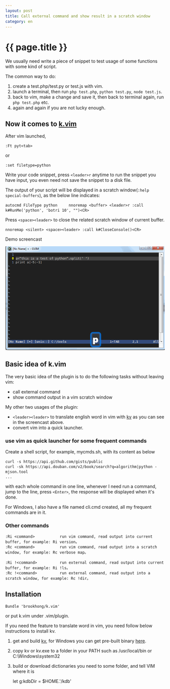 ```yaml
---
layout: post
title: Call external command and show result in a scratch window
category: en
---
```


{{ page.title }}
================

We usually need write a piece of snippet to test usage of some functions with some kind of script.

The common way to do:

1. create a test.php/test.py or test.js with vim.
1. launch a terminal, then run `php test.php`, `python test.py`, `node test.js`.
1. back to vim, make a change and save it, then back to terminal again, run `php test.php` etc.
1. again and again if you are not lucky enough.


## Now it comes to [k.vim](https://github.com/brookhong/k.vim)

After vim launched,

    :Ft pyt<tab>

or

    :set filetype=python

Write your code snippet, press `<leader>r` anytime to run the snippet you have input, you even need not save the snippet to a disk file.

The output of your script will be displayed in a scratch window(`:help special-buffers`), as the below line indicates:

    autocmd FileType python     nnoremap <buffer> <leader>r :call k#RunMe('python', 'botri 10', "")<CR>

Press `<space><leader>` to close the related scratch window of current buffer.

    nnoremap <silent> <space><leader> :call k#CloseConsole()<CR>

Demo screencast

![k.vim](/assets/images/k.gif)

## Basic idea of k.vim

The very basic idea of the plugin is to do the following tasks without leaving vim:

* call external command
* show command output in a vim scratch window

My other two usages of the plugin:

* `<leader><leader>` to translate english word in vim with [kv](https://github.com/brookhong/kv) as you can see in the screencast above.
* convert vim into a quick launcher.

### use vim as quick launcher for some frequent commands

Create a shell script, for example, mycmds.sh, with its content as below

    curl -s https://api.github.com/gists/public
    curl -sk https://api.douban.com/v2/book/search?q=algorithm|python -mjson.tool
    ...

with each whole command in one line, whenever I need run a command, jump to the line, press `<Enter>`, the response will be displayed when it's done.

For Windows, I also have a file named cli.cmd created, all my frequent commands are in it.

### Other commands

    :Ri <command>           run vim command, read output into current buffer, for example: Ri version。
    :Rc <command>           run vim command, read output into a scratch window, for example: Rc verbose map。

    :Ri !<command>          run external command, read output into current buffer, for example: Ri !ls。
    :Rc !<command>          run external command, read output into a scratch window, for example: Rc !dir。

## Installation

    Bundle 'brookhong/k.vim'

or put k.vim under .vim/plugin.

If you need the feature to translate word in vim, you need follow below instructions to install kv.

1. get and build [kv](https://github.com/brookhong/kv), for Windows you can get pre-built binary [here](/assets/downloads/kv.zip).
1. copy kv or kv.exe to a folder in your PATH such as /usr/local/bin or C:\Windows\system32
1. build or download dictionaries you need to some folder, and tell VIM where it is

    let g:kdbDir = $HOME.'/kdb'
